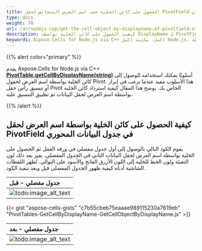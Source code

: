 ```yaml
---
title: الحصول على كائن الخلية حسب اسم العرض المتجانس لحقل PivotField من جدول الدوران
type: docs
weight: 70
url: /ar/nodejs-cpp/get-the-cell-object-by-displayname-of-pivotfield-of-pivottable/
description: كيفية الحصول على كائن الخلية بواسطة DisplayName ل PivotField من PivotTable باستخدام Aspose.Cells for Node.js via C++.
keywords: Aspose.Cells for Node.js via C++ إكسل، مكتبة إكسل Node.js، احصل على كائن الخلية بواسطة DisplayName ل PivotField من PivotTable باستخدام مكتبة إكسل Aspose.Cells for Node.js via C++.
---
```


{{% alert color="primary" %}}

يقدم Aspose.Cells for Node.js via C++ [**PivotTable.getCellByDisplayName(string)**](https://reference.aspose.com/cells/nodejs-cpp/pivottable/#getCellByDisplayName-string-) أسلوبًا يمكنك استخدامه للوصول إلى كائن الخلية بواسطة اسم العرض لحقول Pivot. هذا الأسلوب مفيد عندما ترغب في إبراز أو تنسيق رأس حقل Pivot الخاص بك. يوضح هذا المقال كيفية استرداد كائن الخلية بواسطة اسم العرض لحقل البيانات ثم تطبيق التنسيق عليه.

{{% /alert %}}

## **كيفية الحصول على كائن الخلية بواسطة اسم العرض لحقل PivotField في جدول البيانات المحوري**

يقوم الكود التالي بالوصول إلى أول جدول مفصلي في ورقة العمل ثم الحصول على الخلية بواسطة اسم العرض لحقل البيانات الثاني في الجدول المفصلي. يغير بعد ذلك لون التعبئة ولون الخط للخلية إلى اللون الأزرق الفاتح والأسود على التوالي. تُظهر اللقطات الشاشية أدناه كيفية ظهور الجدول المفصلي قبل وبعد تنفيذ الكود.

|**جدول مفصلي - قبل**|
| :- |
|![todo:image_alt_text](get-the-cell-object-by-displayname-of-pivotfield-of-pivottable_1.png)|

{{< gist "aspose-cells-gists" "c7b55cbeb75eaaae989115230a7619eb" "PivotTables-GetCellByDisplayName-GetCellObjectByDisplayName.js" >}}

|**جدول مفصلي - بعد**|
| :- |
|![todo:image_alt_text](get-the-cell-object-by-displayname-of-pivotfield-of-pivottable_2.png)|
